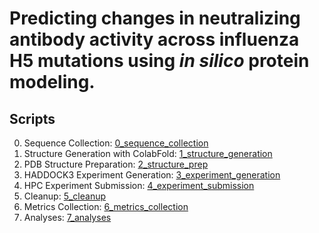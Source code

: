 # Predicting changes in neutralizing antibody activity across influenza H5 mutations using _in silico_ protein modeling.


## Scripts

0. Sequence Collection: [0_sequence_collection](scripts/0_sequence_collection)
1. Structure Generation with ColabFold: [1_structure_generation](scripts/1_structure_generation)
2. PDB Structure Preparation: [2_structure_prep](scripts/2_structure_prep)
3. HADDOCK3 Experiment Generation: [3_experiment_generation](scripts/3_experiment_generation)
4. HPC Experiment Submission: [4_experiment_submission](scripts/4_experiment_submission)
5. Cleanup: [5_cleanup](scripts/5_cleanup)
6. Metrics Collection: [6_metrics_collection](scripts/6_metrics_collection)
7. Analyses: [7_analyses](scripts/7_analyses)
